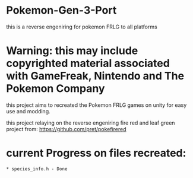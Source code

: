# Pokemon-Gen-3-Port
 this is a reverse engeniring for pokemon FRLG to all platforms
 
# Warning: this may include copyrighted material associated with GameFreak, Nintendo and The Pokemon Company

this project aims to recreated the Pokemon FRLG games on unity for easy use and modding.

this project relaying on the reverse engeniring fire red and leaf green project from: 
https://github.com/pret/pokefirered

# current Progress on files recreated:
    * species_info.h - Done
